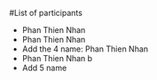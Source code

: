 #List of participants

- Phan Thien Nhan
- Phan Thien Nhan
- Add the 4 name: Phan Thien Nhan
- Phan Thien Nhan b
- Add 5 name
